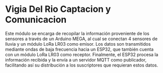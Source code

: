 # Vigia Del Rio Captacion y Comunicacion
Este módulo se encarga de recopilar la información proveniente de los sensores a través de un Arduino MEGA, al cual se conectan 4 sensores de lluvia y un módulo LoRa LR03 como emisor.
Los datos son transmitidos mediante ondas de baja frecuencia hacia un ESP32, que también cuenta con un módulo LoRa LR03 como receptor.
Finalmente, el ESP32 procesa la información recibida y la envía a un servidor MQTT como publicador, facilitando así su distribución a los suscriptores que requieran estos datos.
